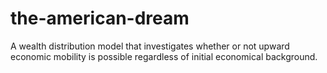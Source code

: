 # the-american-dream
A wealth distribution model that investigates whether or not upward economic mobility is possible regardless of initial economical background.
